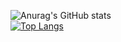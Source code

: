 ![Anurag's GitHub stats](https://github-readme-stats.vercel.app/api?username=trptc&show_icons=true&theme=gruvbox) </br>
[![Top Langs](https://github-readme-stats.vercel.app/api/top-langs/?username=trptc&theme=gruvbox)](https://github.com/trptc/github-readme-stats)
